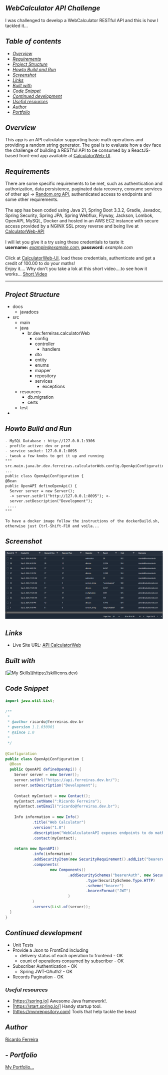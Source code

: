 ## _WebCalculator API Challenge_ <br />
I was challenged to develop a WebCalculator RESTful API and this is how I tackled it...

## _Table of contents_

- [_Overview_](#overview)
- [_Requirements_](#requirements)
- [_Project Structure_](#requirements)
- [_Howto Build and Run_](#requirements)
- [_Screenshot_](#screenshot)
- [_Links_](...)
- [_Built with_](#built-with)
- [_Code Snippet_](#requirements)
- [_Continued development_](#continued-development)
- [_Useful resources_](#useful-resources)
- [_Author_](#requirements)
- [_Portfolio_](#requirements)

## _Overview_

This app is an API calculator supporting basic math operations and providing a random string generator. 
The goal is to evaluate how a dev face the challenge of
building a RESTful API to be consumed by a ReactJS-based front-end app available at <a href="https://calculatorweb.ferreiras.dev.br" target="_blank">CalculatorWeb-UI</a>.
<br />

## _Requirements_

There are some specific requirements to be met, such as authentication and authorization, data persistence, 
paginated data recovery, consume services of other api -> <a href="https://random.org" target="_blank">Random.org API</a>, authenticated access to endpoints and some other requirements.<br />
<br />
The app has been coded using Java 21, Spring Boot 3.3.2, Gradle, Javadoc, Spring Security, Spring JPA, Spring Webflux,
Flyway, Jackson, Lombok, OpenAPI, MySQL, Docker and hosted in an AWS EC2 instance with secure access provided
by a NGINX SSL proxy reverse and being live at <a href="https://api.ferreiras.dev.br/swagger-ui/index.html" target="_blank">CalculatorWeb-API</a> <br />
<br />
I will let you give it a try using these credentials to taste it: <br />
<b>username:</b> <i>example@example.com</i>, <b>password:</b> <i>example.com</i> <br />
<br />
Click at <a href="https://calculatorweb.ferreiras.dev.br" target="_blank">CalculatorWeb-UI</a>, load 
these credentials, authenticate and get a credit of 100.00 to do your maths!<br />
Enjoy it....
Why don't you take a lok at this short video....to see how it works...
<a href="https://flonnect.com/video/21c13021d0d1-4cc2-86b5-0a455011855a" target="_blank">Short Video</a>
<hr />

## _Project Structure_
- docs
   - javadocs
- src
    - main
    - java
        - br.dev.ferreiras.calculatorWeb
            - config
            - controller
              - handlers 
            - dto
            - entity
            - enums
            - mapper
            - repository
            - services
              - exceptions
    - resources
        - db.migration
        - certs
    - test
-

## _Howto Build and Run_

  ```
  - MySQL Database : http://127.0.0.1:3306
  - profile active: dev or prod
  - service socket: 127.0.0.1:8095
  - tweak a few knobs to get it up and running
  """
  src.main.java.br.dev.ferreiras.calculatorWeb.config.OpenApiConfiguration
  ...
  public class OpenApiConfiguration {
  @Bean
  public OpenAPI defineOpenApi() {
    Server server = new Server();
    -> server.setUrl("http://127.0.0.1:8095"); <-
    server.setDescription("Development");
   ....
  """
  
  To have a docker image follow the instructions of the dockerBuild.sh,
  otherwise just Ctrl-Shift-F10 and voila...

```

## _Screenshot_

[![](./webCalculator.png)]()

## _Links_

- Live Site URL: <a href="https://api.ferreiras.dev.br/swagger-ui/index.html" target="_blank">API CalculatorWeb</a>

## _Built with_

[![My Skills](https://skillicons.dev/icons?i=java,spring,mysql,gradle,docker,redhat,aws,idea,git,github,)](https://skillicons.dev)

## _Code Snippet_

```java
import java.util.List;

/**
 * 
 * @author ricardo@ferreiras.dev.br
 * @version 1.1.030901
 * @since 1.0
 *
 */

@Configuration
public class OpenApiConfiguration {
  @Bean
  public OpenAPI defineOpenApi() {
    Server server = new Server();
    server.setUrl("https://api.ferreiras.dev.br/");
    server.setDescription("Development");

    Contact myContact = new Contact();
    myContact.setName(":Ricardo Ferreira");
    myContact.setEmail("ricardo@ferreiras.dev.br");

    Info information = new Info()
            .title("Web Calculator")
            .version("1.0")
            .description("WebCalculatorAPI exposes endpoints to do maths at the backend and being persisted into a database")
            .contact(myContact);

    return new OpenAPI()
            .info(information)
            .addSecurityItem(new SecurityRequirement().addList("bearerAuth"))
            .components(
                    new Components()
                            .addSecuritySchemes("bearerAuth", new SecurityScheme()
                                    .type(SecurityScheme.Type.HTTP)
                                    .scheme("bearer")
                                    .bearerFormat("JWT")
                            )
            )
            .servers(List.of(server));
  }
}

``` 

## _Continued development_

- Unit Tests
- Provide a Json to FrontEnd including
    - delivery status of each operation to frontend - OK
    - count of operations consumed by subscriber - OK
- Subscriber Authentication - OK
    - Spring JWT-OAuth2 - OK
- Records Pagination - OK

### _Useful resources_

- [https://spring.io] Awesome Java framework!.
- [https://start.spring.io/]  Handy startup tool.
- [https://mvnrepository.com] Tools that help tackle the beast

## _Author_
<a href="mailto:ricardo@ferreiras.dev.br">Ricardo Ferreira</a>

## - _Portfolio_
<a href="https://www.ferreiras.dev.br" target="_blank">My Portfolio...</a>

